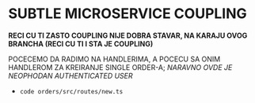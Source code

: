 # SUBTLE MICROSERVICE COUPLING

**RECI CU TI ZASTO COUPLING NIJE DOBRA STAVAR, NA KARAJU OVOG BRANCHA (RECI CU TI I STA JE COUPLING)**

POCECEMO DA RADIMO NA HANDLERIMA, A POCECU SA ONIM HANDLEROM ZA KREIRANJE SINGLE ORDER-A; *NARAVNO OVDE JE NEOPHODAN AUTHENTICATED USER*

- `code orders/src/routes/new.ts`

```ts

```
